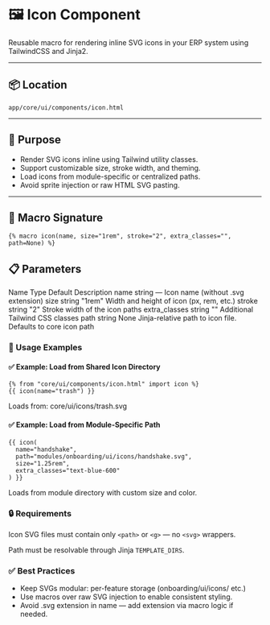 # 🖼️ Icon Component

Reusable macro for rendering inline SVG icons in your ERP system using TailwindCSS and Jinja2.

---

## 📦 Location

`app/core/ui/components/icon.html`

---

## 🎯 Purpose

- Render SVG icons inline using Tailwind utility classes.
- Support customizable size, stroke width, and theming.
- Load icons from module-specific or centralized paths.
- Avoid sprite injection or raw HTML SVG pasting.

---

## 🔧 Macro Signature

```jinja2
{% macro icon(name, size="1rem", stroke="2", extra_classes="", path=None) %}
```

## 📋 Parameters

Name	Type	Default	Description
name	string	—	Icon name (without .svg extension)
size	string	"1rem"	Width and height of icon (px, rem, etc.)
stroke	string	"2"	Stroke width of the icon paths
extra_classes	string	""	Additional Tailwind CSS classes
path	string	None	Jinja-relative path to icon file. Defaults to core icon path


### 🧪 Usage Examples

#### ✅ Example: Load from Shared Icon Directory

```jinja2
{% from "core/ui/components/icon.html" import icon %}
{{ icon(name="trash") }}
```
Loads from: core/ui/icons/trash.svg

#### ✅ Example: Load from Module-Specific Path

```jinja2
{{ icon(
  name="handshake",
  path="modules/onboarding/ui/icons/handshake.svg",
  size="1.25rem",
  extra_classes="text-blue-600"
) }}
```

Loads from module directory with custom size and color.

### 🔒 Requirements

Icon SVG files must contain only `<path>` or `<g>` — no `<svg>` wrappers.

Path must be resolvable through Jinja `TEMPLATE_DIRS`.

### ✅ Best Practices

- Keep SVGs modular: per-feature storage (onboarding/ui/icons/ etc.)
- Use macros over raw SVG injection to enable consistent styling.
- Avoid .svg extension in name — add extension via macro logic if needed.
